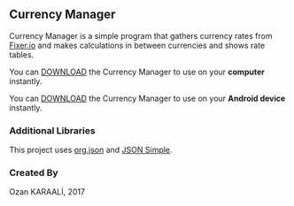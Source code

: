 ## Currency Manager
Currency Manager is a simple program that gathers currency rates from [Fixer.io](http://fixer.io) and makes calculations in between currencies and shows rate tables.

You can [DOWNLOAD](https://github.com/ozankaraali/Currency-Manager/releases/latest) the Currency Manager to use on your **computer** instantly.

You can [DOWNLOAD](https://github.com/ozankaraali/Currency-Manager_android/releases/latest) the Currency Manager to use on your **Android device** instantly.

### Additional Libraries
This project uses [org.json](https://mvnrepository.com/artifact/org.json/json) and [JSON Simple](https://code.google.com/archive/p/json-simple/).

### Created By
Ozan KARAALİ, 2017

